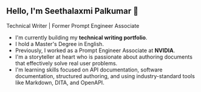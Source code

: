 ## Hello, I'm Seethalaxmi Palkumar 🌊
Technical Writer | Former Prompt Engineer Associate

* I'm currently building my **technical writing portfolio**.
* I hold a Master's Degree in English.
* Previously, I worked as a Prompt Engineer Associate at **NVIDIA**.
* I'm a storyteller at heart who is passionate about authoring documents that effectively solve real user problems.
* I'm learning skills focused on API documentation, software documentation, structured authoring, and using industry-standard tools like Markdown, DITA, and OpenAPI.
